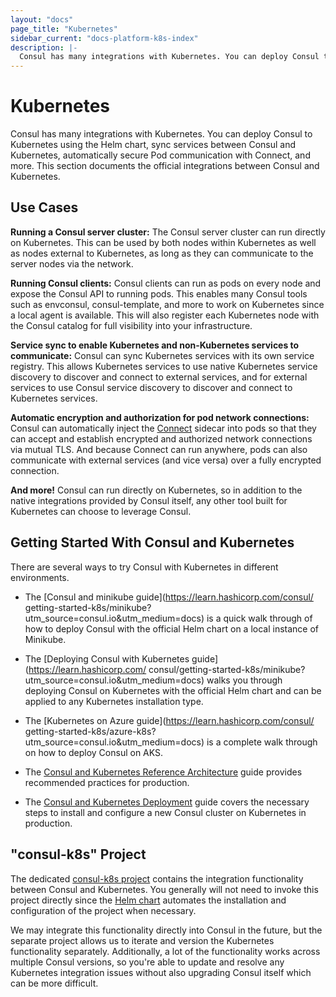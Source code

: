 ```yaml
---
layout: "docs"
page_title: "Kubernetes"
sidebar_current: "docs-platform-k8s-index"
description: |-
  Consul has many integrations with Kubernetes. You can deploy Consul to Kubernetes using the Helm chart, sync services between Consul and Kubernetes, automatically secure Pod communication with Connect, and more. This section documents the official integrations between Consul and Kubernetes.
---
```


# Kubernetes

Consul has many integrations with Kubernetes. You can deploy Consul
to Kubernetes using the Helm chart, sync services between Consul and
Kubernetes, automatically secure Pod communication with Connect, and more.
This section documents the official integrations between Consul and Kubernetes.

## Use Cases

**Running a Consul server cluster:** The Consul server cluster can run directly
on Kubernetes. This can be used by both nodes within Kubernetes as well as
nodes external to Kubernetes, as long as they can communicate to the server
nodes via the network.

**Running Consul clients:** Consul clients can run as pods on every node
and expose the Consul API to running pods. This enables many Consul tools
such as envconsul, consul-template, and more to work on Kubernetes since a
local agent is available. This will also register each Kubernetes node with
the Consul catalog for full visibility into your infrastructure.

**Service sync to enable Kubernetes and non-Kubernetes services to communicate:**
Consul can sync Kubernetes services with its own service registry. This allows
Kubernetes services to use native Kubernetes service discovery to discover
and connect to external services, and for external services to use Consul
service discovery to discover and connect to Kubernetes services.

**Automatic encryption and authorization for pod network connections:**
Consul can automatically inject the [Connect](/docs/connect/index.html)
sidecar into pods so that they can accept and establish encrypted
and authorized network connections via mutual TLS. And because Connect
can run anywhere, pods can also communicate with external services (and
vice versa) over a fully encrypted connection.

**And more!** Consul can run directly on Kubernetes, so in addition to the
native integrations provided by Consul itself, any other tool built for
Kubernetes can choose to leverage Consul.

## Getting Started With Consul and Kubernetes

There are several ways to try Consul with Kubernetes in different environments.

 - The [Consul and minikube guide](https://learn.hashicorp.com/consul/
   getting-started-k8s/minikube?utm_source=consul.io&utm_medium=docs) is a quick walk through of how to deploy Consul with the official Helm chart on a local instance of Minikube. 

 - The [Deploying Consul with Kubernetes guide](https://learn.hashicorp.com/
   consul/getting-started-k8s/minikube?utm_source=consul.io&utm_medium=docs)
   walks you through deploying Consul on Kubernetes with the official Helm chart and can be applied to any Kubernetes installation type.

 - The [Kubernetes on Azure guide](https://learn.hashicorp.com/consul/
   getting-started-k8s/azure-k8s?utm_source=consul.io&utm_medium=docs) is a complete walk through on how to deploy Consul on AKS.

 - The [Consul and Kubernetes Reference Architecture](
   https://learn.hashicorp.com/consul/day-1-operations/kubernetes-reference?utm_source=consul.io&utm_medium=docs) guide provides recommended practices for production. 

 - The [Consul and Kubernetes Deployment](
   https://learn.hashicorp.com/consul/day-1-operations/kubernetes-deployment-guide?utm_source=consul.io&utm_medium=docs) guide covers the necessary steps to install and configure a new Consul cluster on Kubernetes in production.

## "consul-k8s" Project

The dedicated [consul-k8s project](https://github.com/hashicorp/consul-k8s)
contains the integration functionality between Consul and Kubernetes.
You generally will not need to invoke this project directly since the
[Helm chart](/docs/platform/k8s/helm.html) automates the installation and
configuration of the project when necessary.

We may integrate this functionality directly into Consul in the future,
but the separate project allows us to iterate and version the Kubernetes
functionality separately. Additionally, a lot of the functionality works
across multiple Consul versions, so you're able to update and resolve any
Kubernetes integration issues without also upgrading Consul itself which
can be more difficult.
